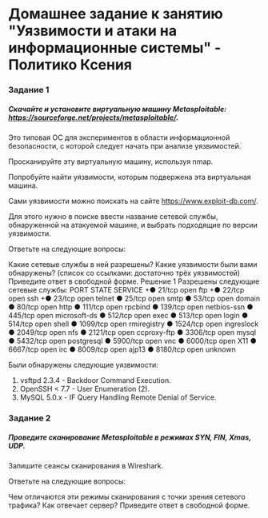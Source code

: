 # Домашнее задание к занятию "Уязвимости и атаки на информационные системы" - Политико Ксения


### Задание 1
##### Скачайте и установите виртуальную машину Metasploitable: https://sourceforge.net/projects/metasploitable/.

Это типовая ОС для экспериментов в области информационной безопасности, с которой следует начать при анализе уязвимостей.

Просканируйте эту виртуальную машину, используя nmap.

Попробуйте найти уязвимости, которым подвержена эта виртуальная машина.

Сами уязвимости можно поискать на сайте https://www.exploit-db.com/.

Для этого нужно в поиске ввести название сетевой службы, обнаруженной на атакуемой машине, и выбрать подходящие по версии уязвимости.

Ответьте на следующие вопросы:

Какие сетевые службы в ней разрешены?
Какие уязвимости были вами обнаружены? (список со ссылками: достаточно трёх уязвимостей)
Приведите ответ в свободной форме.
Решение 1
Разрешены следующие сетевые службы:
PORT STATE SERVICE
+● 21/tcp open ftp
+● 22/tcp open ssh
+● 23/tcp open telnet
● 25/tcp open smtp
● 53/tcp open domain
● 80/tcp open http
● 111/tcp open rpcbind
● 139/tcp open netbios-ssn
● 445/tcp open microsoft-ds
● 512/tcp open exec
● 513/tcp open login
● 514/tcp open shell
● 1099/tcp open rmiregistry
● 1524/tcp open ingreslock
● 2049/tcp open nfs
● 2121/tcp open ccproxy-ftp
● 3306/tcp open mysql
● 5432/tcp open postgresql
● 5900/tcp open vnc
● 6000/tcp open X11
● 6667/tcp open irc
● 8009/tcp open ajp13
● 8180/tcp open unknown

Были обнаружены следующие уязвимости:
1. vsftpd 2.3.4 - Backdoor Command Execution.
2. OpenSSH < 7.7 - User Enumeration (2).
3. MySQL 5.0.x - IF Query Handling Remote Denial of Service.

### Задание 2
##### Проведите сканирование Metasploitable в режимах SYN, FIN, Xmas, UDP.

Запишите сеансы сканирования в Wireshark.

Ответьте на следующие вопросы:

Чем отличаются эти режимы сканирования с точки зрения сетевого трафика?
Как отвечает сервер?
Приведите ответ в свободной форме.
